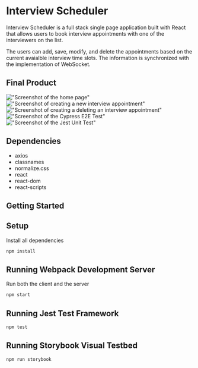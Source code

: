 # **Interview Scheduler**

Interview Scheduler is a full stack single page application built with React that allows users to book interview appointments with one of the interviewers on the list.

The users can add, save, modify, and delete the appointments based on the current avaialble interview time slots. The information is synchronized with the implementation of WebSocket.


## Final Product

!["Screenshot of the home page"]()
!["Screenshot of creating a new interview appointment"]()
!["Screenshot of creating a deleting an interview appointment"]()
!["Screenshot of the Cypress E2E Test"]()
!["Screenshot of the Jest Unit Test"]()

## Dependencies
- axios
- classnames
- normalize.css
- react
- react-dom
- react-scripts


## **Getting Started**

## Setup

Install all dependencies 

```sh
npm install
```

## Running Webpack Development Server
Run both the client and the server

```sh
npm start
```

## Running Jest Test Framework

```sh
npm test
```

## Running Storybook Visual Testbed

```sh
npm run storybook
```
